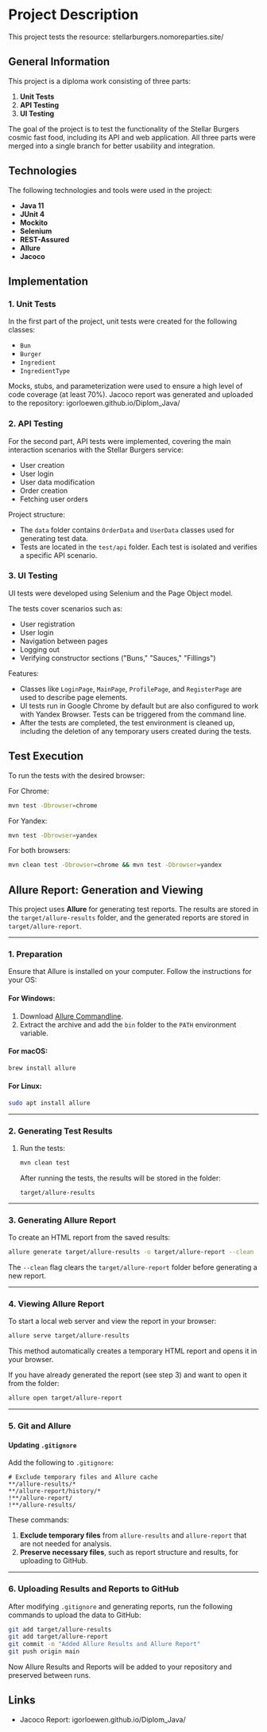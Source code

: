 # Project Description

This project tests the resource: stellarburgers.nomoreparties.site/

## General Information

This project is a diploma work consisting of three parts:

1. **Unit Tests**
2. **API Testing**
3. **UI Testing**

The goal of the project is to test the functionality of the Stellar Burgers cosmic fast food, including its API and web
application. All three parts were merged into a single branch for better usability and integration.

## Technologies

The following technologies and tools were used in the project:

- **Java 11**
- **JUnit 4**
- **Mockito**
- **Selenium**
- **REST-Assured**
- **Allure**
- **Jacoco**

## Implementation

### 1. Unit Tests

In the first part of the project, unit tests were created for the following classes:

- `Bun`
- `Burger`
- `Ingredient`
- `IngredientType`

Mocks, stubs, and parameterization were used to ensure a high level of code coverage (at least 70%).
Jacoco report was generated and uploaded to the repository: igorloewen.github.io/Diplom_Java/

### 2. API Testing

For the second part, API tests were implemented, covering the main interaction scenarios with the Stellar Burgers
service:

- User creation
- User login
- User data modification
- Order creation
- Fetching user orders

Project structure:

- The `data` folder contains `OrderData` and `UserData` classes used for generating test data.
- Tests are located in the `test/api` folder. Each test is isolated and verifies a specific API scenario.

### 3. UI Testing

UI tests were developed using Selenium and the Page Object model.

The tests cover scenarios such as:

- User registration
- User login
- Navigation between pages
- Logging out
- Verifying constructor sections ("Buns," "Sauces," "Fillings")

Features:

- Classes like `LoginPage`, `MainPage`, `ProfilePage`, and `RegisterPage` are used to describe page elements.
- UI tests run in Google Chrome by default but are also configured to work with Yandex Browser. Tests can be triggered
  from the command line.
- After the tests are completed, the test environment is cleaned up, including the deletion of any temporary users
  created during the tests.

## Test Execution

To run the tests with the desired browser:

For Chrome:

```bash
mvn test -Dbrowser=chrome
```

For Yandex:

```bash
mvn test -Dbrowser=yandex
```

For both browsers:

```bash
mvn clean test -Dbrowser=chrome && mvn test -Dbrowser=yandex
```

## Allure Report: Generation and Viewing

This project uses **Allure** for generating test reports. The results are stored in the `target/allure-results` folder,
and the generated reports are stored in `target/allure-report`.

---

### 1. Preparation

Ensure that Allure is installed on your computer. Follow the instructions for your OS:

#### For Windows:

1. Download [Allure Commandline](https://github.com/allure-framework/allure2).
2. Extract the archive and add the `bin` folder to the `PATH` environment variable.

#### For macOS:

```bash
brew install allure
```

#### For Linux:

```bash
sudo apt install allure
```

---

### 2. Generating Test Results

1. Run the tests:
   ```bash
   mvn clean test
   ```
   After running the tests, the results will be stored in the folder:
   ```
   target/allure-results
   ```

---

### 3. Generating Allure Report

To create an HTML report from the saved results:

```bash
allure generate target/allure-results -o target/allure-report --clean
```

The `--clean` flag clears the `target/allure-report` folder before generating a new report.

---

### 4. Viewing Allure Report

To start a local web server and view the report in your browser:

```bash
allure serve target/allure-results
```

This method automatically creates a temporary HTML report and opens it in your browser.

If you have already generated the report (see step 3) and want to open it from the folder:

```bash
allure open target/allure-report
```

---

### 5. Git and Allure

#### Updating `.gitignore`

Add the following to `.gitignore`:

```plaintext
# Exclude temporary files and Allure cache
**/allure-results/*
**/allure-report/history/*
!**/allure-report/
!**/allure-results/
```

These commands:

1. **Exclude temporary files** from `allure-results` and `allure-report` that are not needed for analysis.
2. **Preserve necessary files**, such as report structure and results, for uploading to GitHub.

---

### 6. Uploading Results and Reports to GitHub

After modifying `.gitignore` and generating reports, run the following commands to upload the data to GitHub:

```bash
git add target/allure-results
git add target/allure-report
git commit -m "Added Allure Results and Allure Report"
git push origin main
```

Now Allure Results and Reports will be added to your repository and preserved between runs.

## Links

- Jacoco Report: igorloewen.github.io/Diplom_Java/

